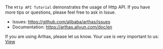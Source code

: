 
The `Http API Tutorial` demonstrates the usage of Http API. If you have more tips or questions, please feel free to ask in Issue.

* Issues: https://github.com/alibaba/arthas/issues
* Documentation: https://arthas.aliyun.com/doc/en


If you are using Arthas, please let us know. Your use is very important to us: [View](https://github.com/alibaba/arthas/issues/111)